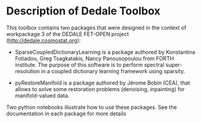 # Description of Dedale Toolbox

This toolbox contains two packages that were designed in the context of workpackage 3 of the DEDALE FET-OPEN project (<http://dedale.cosmostat.org>):

- SparseCoupledDictionaryLearning is a package authored by Konstantina Fotiadou, Greg Tsagkatakis, Nancy Panousopoulou from FORTH institute. The purpose of this software is to perform spectral super-resolution in a coupled dictionary learning framework using sparsity.

- pyRestoreManifold is a package authored by Jérome Bobin (CEA), that allows to solve some restoration problems (denoising, inpainting) for manifold-valued data. 

Two python notebooks illustrate how to use these  packages. See the documentation in each package for more details
